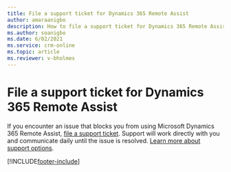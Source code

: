 ```yaml
---
title: File a support ticket for Dynamics 365 Remote Assist 
author: amaraanigbo
description: How to file a support ticket for Dynamics 365 Remote Assist
ms.author: soanigbo
ms.date: 6/02/2021
ms.service: crm-online
ms.topic: article
ms.reviewer: v-bholmes
---
```


# File a support ticket for Dynamics 365 Remote Assist 

If you encounter an issue that blocks you from using Microsoft Dynamics 365 Remote Assist, [file a support ticket]( https://support.microsoft.com/hololens). Support will work directly with you and communicate daily until the issue is resolved. [Learn more about support options](https://docs.microsoft.com/dynamics365/get-started/support/).


[!INCLUDE[footer-include](../includes/footer-banner.md)]
